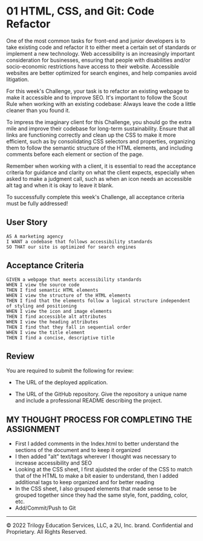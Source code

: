 # 01 HTML, CSS, and Git: Code Refactor

One of the most common tasks for front-end and junior developers is to take existing code and refactor it to either meet a certain set of standards or implement a new technology. Web accessibility is an increasingly important consideration for businesses, ensuring that people with disabilities and/or socio-economic restrictions have access to their website. Accessible websites are better optimized for search engines, and help companies avoid litigation.

For this week's Challenge, your task is to refactor an existing webpage to make it accessible and to improve SEO. It's important to follow the Scout Rule when working with an existing codebase: Always leave the code a little cleaner than you found it. 

To impress the imaginary client for this Challenge, you should go the extra mile and improve their codebase for long-term sustainability. Ensure that all links are functioning correctly and clean up the CSS to make it more efficient, such as by consolidating CSS selectors and properties, organizing them to follow the semantic structure of the HTML elements, and including comments before each element or section of the page.

Remember when working with a client, it is essential to read the acceptance criteria for guidance and clarity on what the client expects, especially when asked to make a judgment call, such as when an icon needs an accessible alt tag and when it is okay to leave it blank. 

To successfully complete this week's Challenge, all acceptance criteria must be fully addressed!

## User Story

```
AS A marketing agency
I WANT a codebase that follows accessibility standards
SO THAT our site is optimized for search engines
```

## Acceptance Criteria

```
GIVEN a webpage that meets accessibility standards
WHEN I view the source code
THEN I find semantic HTML elements
WHEN I view the structure of the HTML elements
THEN I find that the elements follow a logical structure independent of styling and positioning
WHEN I view the icon and image elements
THEN I find accessible alt attributes
WHEN I view the heading attributes
THEN I find that they fall in sequential order
WHEN I view the title element
THEN I find a concise, descriptive title
```

## Review

You are required to submit the following for review:

* The URL of the deployed application.

* The URL of the GitHub repository. Give the repository a unique name and include a professional README describing the project.


## MY THOUGHT PROCESS FOR COMPLETING THE ASSIGNMENT
- First I added comments in the Index.html to better understand the sections of the document and to keep it organized
- I then added "alt" text/tags wherever I thought was necessary to increase accessibility and SEO
- Looking at the CSS sheet, I first ajudsted the order of the CSS to match that of the HTML to make a bit easier to understand, then I added additional tags to keep organized and for better reading
- In the CSS sheet, I also grouped elements that made sense to be grouped together since they had the same style, font, padding, color, etc.  
- Add/Commit/Push to Git

- - -
© 2022 Trilogy Education Services, LLC, a 2U, Inc. brand. Confidential and Proprietary. All Rights Reserved.
